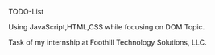 TODO-List

Using JavaScript,HTML,CSS
while focusing on DOM Topic.

Task of my internship at Foothill Technology Solutions, LLC.
